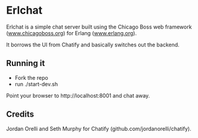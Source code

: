 Erlchat
=======

Erlchat is a simple chat server built using the Chicago Boss web
framework (www.chicagoboss.org) for Erlang (www.erlang.org).

It borrows the UI from Chatify and basically switches out the backend.

Running it
------------
* Fork the repo
* run ./start-dev.sh

Point your browser to http://localhost:8001 and chat away.

Credits
----------
Jordan Orelli and Seth Murphy for Chatify (github.com/jordanorelli/chatify).
